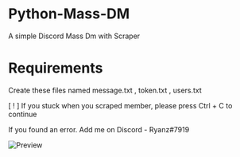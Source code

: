 # Python-Mass-DM
A simple Discord Mass Dm with Scraper

# Requirements
Create these files named message.txt , token.txt , users.txt

[ ! ] If you stuck when you scraped member, please press Ctrl + C to continue

If you found an error. Add me on Discord - Ryanz#7919

![Preview](https://media.discordapp.net/attachments/922303936705220679/922321181217001553/unknown.png)
